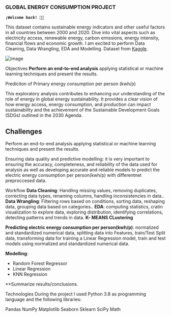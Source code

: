 ### GLOBAL ENERGY CONSUMPTION PROJECT
**`¡Welcome back! 👋🏼`**

This dataset contains sustainable energy indicators and other useful factors in all countries between 2000 and 2020. Dive into vital aspects such as electricity access, renewable energy, carbon emissions, energy intensity, financial flows and economic growth. I am excited to perform Data Cleaning, Data Wrangling, EDA and Modelling. Dataset from [Kaggle](https://www.kaggle.com/datasets/anshtanwar/global-data-on-sustainable-energy).


![image](https://github.com/EmiliaLopez/GLOBAL_ENERGY_CONSUMPTION_PROJECT/blob/main/Slides/mano-humana-sosteniendo-hoja-verde-que-simboliza-ambientalismo-generado-ia.jpg)


Objectives
**Perform an end-to-end analysis** applying statistical or machine learning techniques and present the results.

Prediciton of Primary energy consumption per person (kwh/p)

This exploratory analysis contributes to enhancing our understanding of the role of energy in global energy sustainability. It provides a clear vision of how energy access, energy consumption, and production can impact sustainability and the achievement of the Sustainable Development Goals (SDGs) outlined in the 2030 Agenda.

## Challenges
Perform an end-to-end analysis applying statistical or machine learning techniques and present the results.

Ensuring data quality and predictive modelling: it is very important to ensuring the accuracy, completeness, and reliability of the  data used for analysis as well as developing accurate and reliable models to predict the electric energy consumption per person(kwh/p) with differentnet preproccesed data.

Workflow
**Data Cleaning**: Handling missing values, removing duplicates, correcting data types, renaming columns, handling inconsistencies in data..
**Data Wrangling**: Filtering rows based on conditions, sorting data, reshaping data, grouping data based on categories..
**EDA**: computing statistics, cratin visualization to explore data, exploring distribution, identifying correlations, detecting patterns and trends in data.
**K- MEANS CLustering**

**Predicting electric energy consumption per person(kwh/p)**: normalized and standardized numerical data,  splitting data into Features, train/Test Split data, transforming data for training a Linear Regression model, train and test models using normalized and standardized numerical data.

**Modelling**:

- Random Forest Regressor
- Linear Regression
- KNN Regression
  
**Summarize results/conclusions.


Technologies
During the project I used Python 3.8 as programming language and the following libraries:

Pandas
NumPy
Matplotlib
Seaborn
Sklearn
SciPy
Math
 
